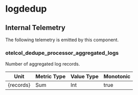 [comment]: <> (Code generated by mdatagen. DO NOT EDIT.)

# logdedup

## Internal Telemetry

The following telemetry is emitted by this component.

### otelcol_dedupe_processor_aggregated_logs

Number of aggregated log records.

| Unit | Metric Type | Value Type | Monotonic |
| ---- | ----------- | ---------- | --------- |
| {records} | Sum | Int | true |
